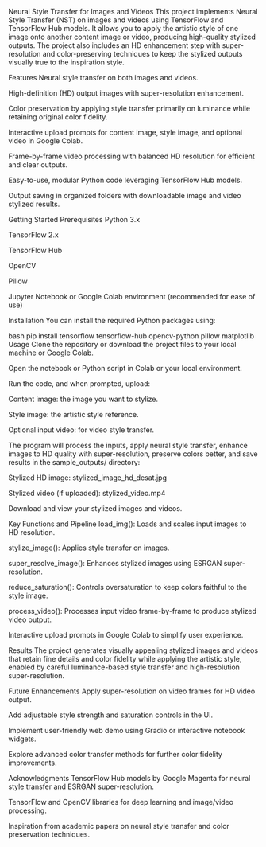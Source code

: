 Neural Style Transfer for Images and Videos
This project implements Neural Style Transfer (NST) on images and videos using TensorFlow and TensorFlow Hub models. It allows you to apply the artistic style of one image onto another content image or video, producing high-quality stylized outputs. The project also includes an HD enhancement step with super-resolution and color-preserving techniques to keep the stylized outputs visually true to the inspiration style.

Features
Neural style transfer on both images and videos.

High-definition (HD) output images with super-resolution enhancement.

Color preservation by applying style transfer primarily on luminance while retaining original color fidelity.

Interactive upload prompts for content image, style image, and optional video in Google Colab.

Frame-by-frame video processing with balanced HD resolution for efficient and clear outputs.

Easy-to-use, modular Python code leveraging TensorFlow Hub models.

Output saving in organized folders with downloadable image and video stylized results.

Getting Started
Prerequisites
Python 3.x

TensorFlow 2.x

TensorFlow Hub

OpenCV

Pillow

Jupyter Notebook or Google Colab environment (recommended for ease of use)

Installation
You can install the required Python packages using:

bash
pip install tensorflow tensorflow-hub opencv-python pillow matplotlib
Usage
Clone the repository or download the project files to your local machine or Google Colab.

Open the notebook or Python script in Colab or your local environment.

Run the code, and when prompted, upload:

Content image: the image you want to stylize.

Style image: the artistic style reference.

Optional input video: for video style transfer.

The program will process the inputs, apply neural style transfer, enhance images to HD quality with super-resolution, preserve colors better, and save results in the sample_outputs/ directory:

Stylized HD image: stylized_image_hd_desat.jpg

Stylized video (if uploaded): stylized_video.mp4

Download and view your stylized images and videos.

Key Functions and Pipeline
load_img(): Loads and scales input images to HD resolution.

stylize_image(): Applies style transfer on images.

super_resolve_image(): Enhances stylized images using ESRGAN super-resolution.

reduce_saturation(): Controls oversaturation to keep colors faithful to the style image.

process_video(): Processes input video frame-by-frame to produce stylized video output.

Interactive upload prompts in Google Colab to simplify user experience.

Results
The project generates visually appealing stylized images and videos that retain fine details and color fidelity while applying the artistic style, enabled by careful luminance-based style transfer and high-resolution super-resolution.

Future Enhancements
Apply super-resolution on video frames for HD video output.

Add adjustable style strength and saturation controls in the UI.

Implement user-friendly web demo using Gradio or interactive notebook widgets.

Explore advanced color transfer methods for further color fidelity improvements.

Acknowledgments
TensorFlow Hub models by Google Magenta for neural style transfer and ESRGAN super-resolution.

TensorFlow and OpenCV libraries for deep learning and image/video processing.

Inspiration from academic papers on neural style transfer and color preservation techniques.
